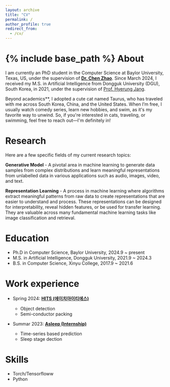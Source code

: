 ```yaml
---
layout: archive
title: "CV"
permalink: /
author_profile: true
redirect_from:
  - /cv/
---
```


{% include base_path %}
About
======
I am currently an PhD student in the Computer Science at Baylor University, Texas, US, under the supervision of [**Dr. Chen Zhao**](https://charliezhaoyinpeng.github.io/homepage/). Since March 2024, I received my M.S. in Artificial Intelligence from Dongguk University (DGU), South Korea, in 2021, under the supervision of [Prof. Hyerung Jang](https://sites.google.com/view/hrjang/home). 

Beyond academics**, I adopted a cute cat named Taurus, who has traveled with me across South Korea, China, and the United States. When I’m free, I usually watch comedy series, learn new hobbies, and swim, as it's my favorite way to unwind. So, if you're interested in cats, traveling, or swimming, feel free to reach out—I'm definitely in!


Research
======
Here are a few specific fields of my current research topics:

**Generative Model** - A pivotal area in machine learning to generate data samples from complex distributions and learn meaningful representations from unlabelled data in various applications such as audio, images, video, and text.

**Representation Learning** - A process in machine learning where algorithms extract meaningful patterns from raw data to create representations that are easier to understand and process. These representations can be designed for interpretability, reveal hidden features, or be used for transfer learning. They are valuable across many fundamental machine learning tasks like image classification and retrieval.


Education
======
* Ph.D in Computer Science, Baylor University, 2024.9 ~ present
* M.S. in Artificial Intelligence, Dongguk University, 2021.9 ~ 2024.3
* B.S. in Computer Science, Xinyu College, 2017.9 ~ 2021.6

Work experience
======
* Spring 2024: [**HITS (에이치아이티에스)**](http://highimage.co.kr/)
  * Object detection
  * Semi-conductor packing
  <!-- * <ul http://highimage.co.kr/ > -->

* Summar 2023: [**Asleep (Internship)**](https://www.asleep.ai/en/company)
  * Time-series based prediction
  * Sleep stage dection

  
Skills
======
* Torch/Tensorfloww
* Python

<!-- Publications
======
  <ul>{% for post in site.publications reversed %}
    {% include archive-single-cv.html %}
  {% endfor %}</ul> -->
  
<!-- Talks
======
  <ul>{% for post in site.talks reversed %}
    {% include archive-single-talk-cv.html  %}
  {% endfor %}</ul>
  
Teaching
======
  <ul>{% for post in site.teaching reversed %}
    {% include archive-single-cv.html %}
  {% endfor %}</ul>
  
Service and leadership
======
* Currently signed in to 43 different slack teams -->
